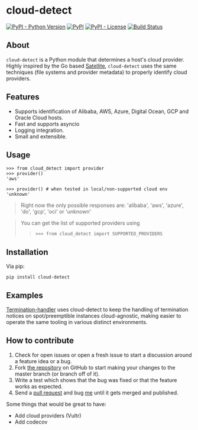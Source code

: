 # cloud-detect
[![PyPI - Python Version](https://img.shields.io/pypi/pyversions/cloud-detect.svg)](https://pypi.org/project/cloud-detect/)
[![PyPI](https://img.shields.io/pypi/v/cloud-detect.svg)](https://pypi.org/project/cloud-detect/)
[![PyPI - License](https://img.shields.io/pypi/l/cloud-detect.svg)](https://github.com/dgzlopes/cloud-detect/blob/master/LICENSE.md)
[![Build Status](https://github.com/dgzlopes/cloud-detect/workflows/Testing%20for%20Python%20Versions%203.6-3.9%20via%20tox/badge.svg)](https://github.com/dgzlopes/cloud-detect/actions?query=workflow%3A%22Testing+for+Python+Versions+3.6-3.9+via+tox%22)

## About
`cloud-detect` is a Python module that determines a host's cloud provider. Highly inspired by the Go based [Satellite](https://github.com/banzaicloud/satellite), `cloud-detect` uses the same techniques (file systems and provider metadata) to properly identify cloud providers.

## Features
- Supports identification of Alibaba, AWS, Azure, Digital Ocean, GCP and Oracle Cloud hosts.
- Fast and supports asyncio
- Logging integration.
- Small and extensible.

## Usage

```
>>> from cloud_detect import provider
>>> provider()
'aws'

>>> provider() # when tested in local/non-supported cloud env
'unknown'
```

> Right now the only possible responses are: 'alibaba', 'aws', 'azure', 'do', 'gcp', 'oci' or 'unknown'

> You can get the list of supported providers using
>>`>>> from cloud_detect import SUPPORTED_PROVIDERS`

## Installation
Via pip:
```
pip install cloud-detect
```

## Examples
[Termination-handler](https://github.com/dgzlopes/termination-handler) uses cloud-detect to keep the handling of termination notices on spot/preemptible instances cloud-agnostic, making easier to operate the same tooling in various distinct environments.

## How to contribute
1. Check for open issues or open a fresh issue to start a discussion around a feature idea or a bug.
2. Fork [the repository](https://github.com/dgzlopes/cloud-detect) on GitHub to start making your changes to the master branch (or branch off of it).
3. Write a test which shows that the bug was fixed or that the feature works as expected.
4. Send a [pull request](https://help.github.com/en/articles/creating-a-pull-request-from-a-fork) and bug [me](https://github.com/dgzlopes) until it gets merged and published.

Some things that would be great to have:
- Add cloud providers (Vultr)
- Add codecov
